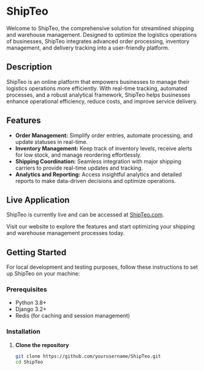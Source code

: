 # ShipTeo

Welcome to ShipTeo, the comprehensive solution for streamlined shipping and warehouse management. Designed to optimize the logistics operations of businesses, ShipTeo integrates advanced order processing, inventory management, and delivery tracking into a user-friendly platform.

## Description

ShipTeo is an online platform that empowers businesses to manage their logistics operations more efficiently. With real-time tracking, automated processes, and a robust analytical framework, ShipTeo helps businesses enhance operational efficiency, reduce costs, and improve service delivery.

## Features

- **Order Management:** Simplify order entries, automate processing, and update statuses in real-time.
- **Inventory Management:** Keep track of inventory levels, receive alerts for low stock, and manage reordering effortlessly.
- **Shipping Coordination:** Seamless integration with major shipping carriers to provide real-time updates and tracking.
- **Analytics and Reporting:** Access insightful analytics and detailed reports to make data-driven decisions and optimize operations.

## Live Application

ShipTeo is currently live and can be accessed at [ShipTeo.com](https://shipteo.com).

Visit our website to explore the features and start optimizing your shipping and warehouse management processes today.

## Getting Started

For local development and testing purposes, follow these instructions to set up ShipTeo on your machine:

### Prerequisites

- Python 3.8+
- Django 3.2+
- Redis (for caching and session management)

### Installation

1. **Clone the repository**
   ```bash
   git clone https://github.com/yourusername/ShipTeo.git
   cd ShipTeo


